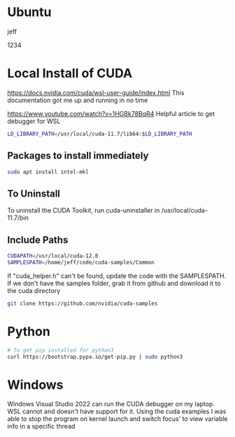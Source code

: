 # Ubuntu

jeff

1234

# Local Install of CUDA

https://docs.nvidia.com/cuda/wsl-user-guide/index.html This documentation got me up and running in no time

https://www.youtube.com/watch?v=1HGBk78BqR4 Helpful article to get debugger for WSL

```sh
LD_LIBRARY_PATH=/usr/local/cuda-11.7/lib64:$LD_LIBRARY_PATH
```

## Packages to install immediately

```sh
sudo apt install intel-mkl
```

## To Uninstall

To uninstall the CUDA Toolkit, run cuda-uninstaller in /usr/local/cuda-11.7/bin

## Include Paths

```sh
CUDAPATH=/usr/local/cuda-12.0
SAMPLESPATH=/home/jeff/code/cuda-samples/Common
```

If "cuda_helper.h" can't be found, update the code with the SAMPLESPATH. If we don't have the samples folder, grab it from github and download it to the cuda directory

```sh
git clone https://github.com/nvidia/cuda-samples
```

# Python

```sh
# To get pip installed for python3
curl https://bootstrap.pypa.io/get-pip.py | sudo python3
```

# Windows

Windows Visual Studio 2022 can run the CUDA debugger on my laptop. WSL cannot and doesn't have support for it.
Using the cuda examples I was able to stop the program on kernel launch and switch focus' to view variable info in a specific thread
